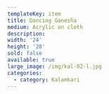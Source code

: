 ```yaml
---
templateKey: item
title: Dancing Ganesha
medium: Acrylic on cloth
description:
width: '24'
height: '28'
sold: false
available: true
large_image: /img/kal-02-l.jpg
categories:
  - category: Kalamkari
---
```


